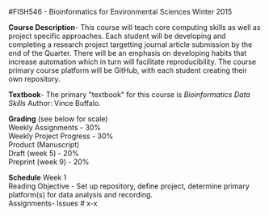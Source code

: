 #FISH546 - Bioinformatics for Environmental Sciences
Winter 2015

**Course Description**- This course will teach core computing skills as well as project specific approaches. Each student will be developing and completing a research project targetting journal article submission by the end of the Quarter.  There will be an emphasis on developing habits that increase automation which in turn will facilitate reproducibility. The course primary course platform will be GitHub, with each student creating their own repository. 

**Textbook**- The primary "textbook" for this course is _Bioinformatics Data Skills_Author: Vince Buffalo.
 
**Grading**	(see below for scale) 	
Weekly Assignments - 30% 	
Weekly Project Progress - 30%	
Product (Manuscript)	
   Draft (week 5) - 20%		
   Preprint (week 9) - 20%		
   
**Schedule**
Week 1	
Reading
Objective - Set up repository, define project, determine primary platform(s) for data analysis and recording. 	
Assignments- Issues # x-x




